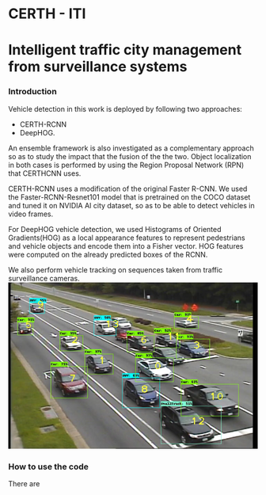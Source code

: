# CERTH - ITI
# Intelligent traffic city management from surveillance systems
### Introduction

Vehicle detection in this work is deployed by following two approaches: 

* CERTH-RCNN 
* DeepHOG.

An ensemble framework is also investigated as a complementary approach so as to study the impact that the fusion of the the two. Object localization in both cases is performed by using the Region Proposal Network (RPN) that CERTHCNN uses.

CERTH-RCNN uses a modification of the original Faster R-CNN. We used the Faster-RCNN-Resnet101 model that is pretrained on the COCO dataset and tuned it on NVIDIA AI city dataset, so as to be able to detect vehicles in video frames.

For DeepHOG vehicle detection, we used Histograms of Oriented Gradients(HOG) as a local appearance features to represent pedestrians and vehicle objects and encode them into a Fisher vector. HOG features were computed on the already predicted boxes of the RCNN.

We also perform vehicle tracking on sequences taken from traffic surveillance cameras.
![Tracking](https://github.com/NVIDIAAICITYCHALLENGE/AICity_CERTH/blob/master/samples/Picture3.png)

### How to use the code

There are

